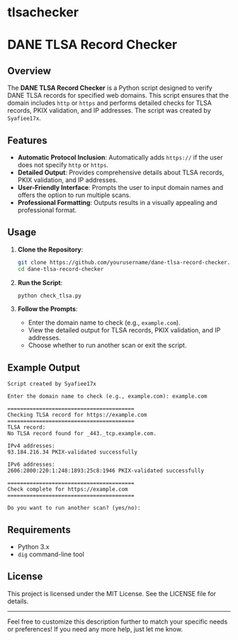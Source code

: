 # tlsachecker

# DANE TLSA Record Checker

## Overview

The **DANE TLSA Record Checker** is a Python script designed to verify DANE TLSA records for specified web domains. This script ensures that the domain includes `http` or `https` and performs detailed checks for TLSA records, PKIX validation, and IP addresses. The script was created by `Syafiee17x`.

## Features

- **Automatic Protocol Inclusion**: Automatically adds `https://` if the user does not specify `http` or `https`.
- **Detailed Output**: Provides comprehensive details about TLSA records, PKIX validation, and IP addresses.
- **User-Friendly Interface**: Prompts the user to input domain names and offers the option to run multiple scans.
- **Professional Formatting**: Outputs results in a visually appealing and professional format.

## Usage

1. **Clone the Repository**:
    ```bash
    git clone https://github.com/yourusername/dane-tlsa-record-checker.git
    cd dane-tlsa-record-checker
    ```

2. **Run the Script**:
    ```bash
    python check_tlsa.py
    ```

3. **Follow the Prompts**:
    - Enter the domain name to check (e.g., `example.com`).
    - View the detailed output for TLSA records, PKIX validation, and IP addresses.
    - Choose whether to run another scan or exit the script.

## Example Output

```
Script created by Syafiee17x

Enter the domain name to check (e.g., example.com): example.com

========================================
Checking TLSA record for https://example.com
========================================
TLSA record:
No TLSA record found for _443._tcp.example.com.

IPv4 addresses:
93.184.216.34 PKIX-validated successfully

IPv6 addresses:
2606:2800:220:1:248:1893:25c8:1946 PKIX-validated successfully

========================================
Check complete for https://example.com
========================================

Do you want to run another scan? (yes/no):
```

## Requirements

- Python 3.x
- `dig` command-line tool

## License

This project is licensed under the MIT License. See the LICENSE file for details.

---

Feel free to customize this description further to match your specific needs or preferences! If you need any more help, just let me know.
